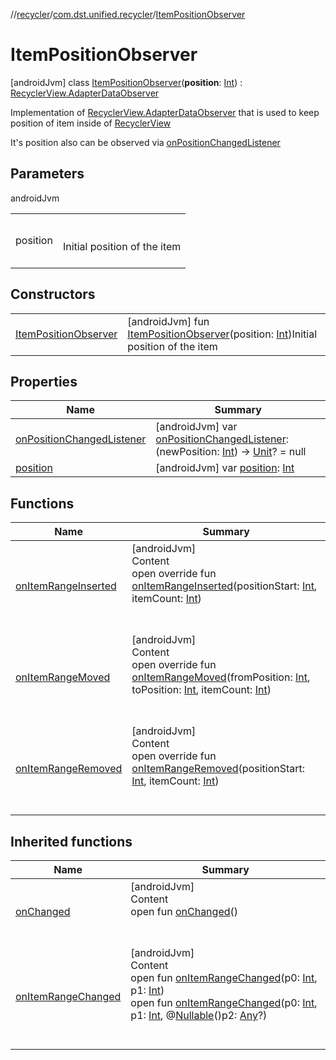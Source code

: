 //[recycler](../../../index.md)/[com.dst.unified.recycler](../index.md)/[ItemPositionObserver](index.md)



# ItemPositionObserver  
 [androidJvm] class [ItemPositionObserver](index.md)(**position**: [Int](https://kotlinlang.org/api/latest/jvm/stdlib/kotlin/-int/index.html)) : [RecyclerView.AdapterDataObserver](https://developer.android.com/reference/kotlin/androidx/recyclerview/widget/RecyclerView.AdapterDataObserver.html)

Implementation of [RecyclerView.AdapterDataObserver](https://developer.android.com/reference/kotlin/androidx/recyclerview/widget/RecyclerView.AdapterDataObserver.html) that is used to keep position of item inside of [RecyclerView](https://developer.android.com/reference/kotlin/androidx/recyclerview/widget/RecyclerView.html)



It's position also can be observed via [onPositionChangedListener](on-position-changed-listener.md)

   


## Parameters  
  
androidJvm  
  
| | |
|---|---|
| <a name="com.dst.unified.recycler/ItemPositionObserver///PointingToDeclaration/"></a>position| <a name="com.dst.unified.recycler/ItemPositionObserver///PointingToDeclaration/"></a><br><br>Initial position of the item<br><br>|
  


## Constructors  
  
| | |
|---|---|
| <a name="com.dst.unified.recycler/ItemPositionObserver/ItemPositionObserver/#kotlin.Int/PointingToDeclaration/"></a>[ItemPositionObserver](-item-position-observer.md)| <a name="com.dst.unified.recycler/ItemPositionObserver/ItemPositionObserver/#kotlin.Int/PointingToDeclaration/"></a> [androidJvm] fun [ItemPositionObserver](-item-position-observer.md)(position: [Int](https://kotlinlang.org/api/latest/jvm/stdlib/kotlin/-int/index.html))Initial position of the item   <br>|


## Properties  
  
|  Name |  Summary | 
|---|---|
| <a name="com.dst.unified.recycler/ItemPositionObserver/onPositionChangedListener/#/PointingToDeclaration/"></a>[onPositionChangedListener](on-position-changed-listener.md)| <a name="com.dst.unified.recycler/ItemPositionObserver/onPositionChangedListener/#/PointingToDeclaration/"></a> [androidJvm] var [onPositionChangedListener](on-position-changed-listener.md): (newPosition: [Int](https://kotlinlang.org/api/latest/jvm/stdlib/kotlin/-int/index.html)) -> [Unit](https://kotlinlang.org/api/latest/jvm/stdlib/kotlin/-unit/index.html)? = null   <br>|
| <a name="com.dst.unified.recycler/ItemPositionObserver/position/#/PointingToDeclaration/"></a>[position](position.md)| <a name="com.dst.unified.recycler/ItemPositionObserver/position/#/PointingToDeclaration/"></a> [androidJvm] var [position](position.md): [Int](https://kotlinlang.org/api/latest/jvm/stdlib/kotlin/-int/index.html)   <br>|


## Functions  
  
|  Name |  Summary | 
|---|---|
| <a name="com.dst.unified.recycler/ItemPositionObserver/onItemRangeInserted/#kotlin.Int#kotlin.Int/PointingToDeclaration/"></a>[onItemRangeInserted](on-item-range-inserted.md)| <a name="com.dst.unified.recycler/ItemPositionObserver/onItemRangeInserted/#kotlin.Int#kotlin.Int/PointingToDeclaration/"></a>[androidJvm]  <br>Content  <br>open override fun [onItemRangeInserted](on-item-range-inserted.md)(positionStart: [Int](https://kotlinlang.org/api/latest/jvm/stdlib/kotlin/-int/index.html), itemCount: [Int](https://kotlinlang.org/api/latest/jvm/stdlib/kotlin/-int/index.html))  <br><br><br>|
| <a name="com.dst.unified.recycler/ItemPositionObserver/onItemRangeMoved/#kotlin.Int#kotlin.Int#kotlin.Int/PointingToDeclaration/"></a>[onItemRangeMoved](on-item-range-moved.md)| <a name="com.dst.unified.recycler/ItemPositionObserver/onItemRangeMoved/#kotlin.Int#kotlin.Int#kotlin.Int/PointingToDeclaration/"></a>[androidJvm]  <br>Content  <br>open override fun [onItemRangeMoved](on-item-range-moved.md)(fromPosition: [Int](https://kotlinlang.org/api/latest/jvm/stdlib/kotlin/-int/index.html), toPosition: [Int](https://kotlinlang.org/api/latest/jvm/stdlib/kotlin/-int/index.html), itemCount: [Int](https://kotlinlang.org/api/latest/jvm/stdlib/kotlin/-int/index.html))  <br><br><br>|
| <a name="com.dst.unified.recycler/ItemPositionObserver/onItemRangeRemoved/#kotlin.Int#kotlin.Int/PointingToDeclaration/"></a>[onItemRangeRemoved](on-item-range-removed.md)| <a name="com.dst.unified.recycler/ItemPositionObserver/onItemRangeRemoved/#kotlin.Int#kotlin.Int/PointingToDeclaration/"></a>[androidJvm]  <br>Content  <br>open override fun [onItemRangeRemoved](on-item-range-removed.md)(positionStart: [Int](https://kotlinlang.org/api/latest/jvm/stdlib/kotlin/-int/index.html), itemCount: [Int](https://kotlinlang.org/api/latest/jvm/stdlib/kotlin/-int/index.html))  <br><br><br>|


## Inherited functions  
  
|  Name |  Summary | 
|---|---|
| <a name="androidx.recyclerview.widget/RecyclerView.AdapterDataObserver/onChanged/#/PointingToDeclaration/"></a>[onChanged](index.md#2086699820%2FFunctions%2F1072867916)| <a name="androidx.recyclerview.widget/RecyclerView.AdapterDataObserver/onChanged/#/PointingToDeclaration/"></a>[androidJvm]  <br>Content  <br>open fun [onChanged](index.md#2086699820%2FFunctions%2F1072867916)()  <br><br><br>|
| <a name="androidx.recyclerview.widget/RecyclerView.AdapterDataObserver/onItemRangeChanged/#kotlin.Int#kotlin.Int/PointingToDeclaration/"></a>[onItemRangeChanged](index.md#-1832444497%2FFunctions%2F1072867916)| <a name="androidx.recyclerview.widget/RecyclerView.AdapterDataObserver/onItemRangeChanged/#kotlin.Int#kotlin.Int/PointingToDeclaration/"></a>[androidJvm]  <br>Content  <br>open fun [onItemRangeChanged](index.md#-1832444497%2FFunctions%2F1072867916)(p0: [Int](https://kotlinlang.org/api/latest/jvm/stdlib/kotlin/-int/index.html), p1: [Int](https://kotlinlang.org/api/latest/jvm/stdlib/kotlin/-int/index.html))  <br>open fun [onItemRangeChanged](index.md#-1426182318%2FFunctions%2F1072867916)(p0: [Int](https://kotlinlang.org/api/latest/jvm/stdlib/kotlin/-int/index.html), p1: [Int](https://kotlinlang.org/api/latest/jvm/stdlib/kotlin/-int/index.html), @[Nullable](https://developer.android.com/reference/kotlin/androidx/annotation/Nullable.html)()p2: [Any](https://kotlinlang.org/api/latest/jvm/stdlib/kotlin/-any/index.html)?)  <br><br><br>|

